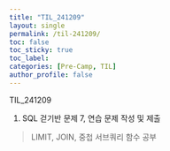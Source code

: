 ```yaml
---
title: "TIL_241209"
layout: single
permalink: /til-241209/
toc: false
toc_sticky: true
toc_label: 
categories: [Pre-Camp, TIL]
author_profile: false
---
```


TIL_241209

1. SQL 걷기반 문제 7, 연습 문제 작성 및 제출
> LIMIT, JOIN, 중첩 서브쿼리 함수 공부